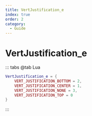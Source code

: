 ```yaml
---
title: VertJustification_e
index: true
order: 2
category:
  - Guide
---
```


# VertJustification_e
::: tabs
@tab Lua
```lua
VertJustification_e = {
    VERT_JUSTIFICATION_BOTTOM = 2,
    VERT_JUSTIFICATION_CENTER = 1,
    VERT_JUSTIFICATION_NONE = 3,
    VERT_JUSTIFICATION_TOP = 0
}
```
:::